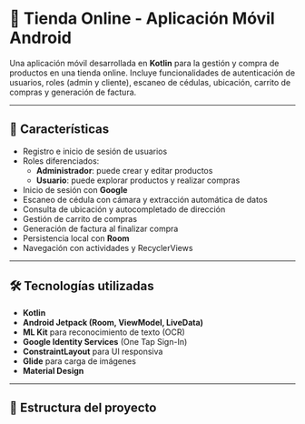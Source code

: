 # 🛒 Tienda Online - Aplicación Móvil Android

Una aplicación móvil desarrollada en **Kotlin** para la gestión y compra de productos en una tienda online. Incluye funcionalidades de autenticación de usuarios, roles (admin y cliente), escaneo de cédulas, ubicación, carrito de compras y generación de factura.

---

## 📱 Características

- Registro e inicio de sesión de usuarios
- Roles diferenciados:
  - **Administrador**: puede crear y editar productos
  - **Usuario**: puede explorar productos y realizar compras
- Inicio de sesión con **Google**
- Escaneo de cédula con cámara y extracción automática de datos
- Consulta de ubicación y autocompletado de dirección
- Gestión de carrito de compras
- Generación de factura al finalizar compra
- Persistencia local con **Room**
- Navegación con actividades y RecyclerViews

---

## 🛠️ Tecnologías utilizadas

- **Kotlin**
- **Android Jetpack (Room, ViewModel, LiveData)**
- **ML Kit** para reconocimiento de texto (OCR)
- **Google Identity Services** (One Tap Sign-In)
- **ConstraintLayout** para UI responsiva
- **Glide** para carga de imágenes
- **Material Design**

---

## 📂 Estructura del proyecto

